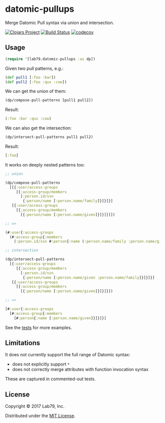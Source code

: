# datomic-pullups

Merge Datomic Pull syntax via union and intersection.

[![Clojars Project](https://img.shields.io/clojars/v/lab79/datomic-pullups.svg)](https://clojars.org/lab79/datomic-pullups)
[![Build Status](https://travis-ci.org/lab-79/datomic-pullups.svg?branch=master)](https://travis-ci.org/lab-79/datomic-pullups)
[![codecov](https://codecov.io/gh/lab-79/datomic-pullups/branch/master/graph/badge.svg)](https://codecov.io/gh/lab-79/datomic-pullups)

## Usage

```clojure
(require '[lab79.datomic-pullups :as dp])
```

Given two pull patterns, e.g.:

```clojure
(def pull1 [:foo :bar])
(def pull2 [:foo :qux :cow])
```

We can get the union of them:

```clojure
(dp/compose-pull-patterns [pull1 pull2])
```

Result:

```clojure
(:foo :bar :qux :cow)
```

We can also get the intersection:

```clojure
(dp/intersect-pull-patterns pull1 pull2)
```

Result:

```clojure
[:foo]
```

It works on deeply nested patterns too:

```clojure
;; union

(dp/compose-pull-patterns
  [[{:user/access-groups
     [{:access-group/members
       [:person.id/ssn
        {:person/name [:person.name/family]}]}]}]
   [{:user/access-groups
     [{:access-group/members
       [{:person/name [:person.name/given]}]}]}]])

;; =>

(#:user{:access-groups
  (#:access-group{:members
    (:person.id/ssn #:person{:name (:person.name/family :person.name/given)})})})

;; intersection

(dp/intersect-pull-patterns
  [{:user/access-groups
     [{:access-group/members
       [:person.id/ssn
        {:person/name [:person.name/given :person.name/family]}]}]}]
   [{:user/access-groups
     [{:access-group/members
       [{:person/name [:person.name/given]}]}]}])

;; =>

[#:user{:access-groups
  [#:access-group{:members
    [#:person{:name [:person.name/given]}]}]}]
```

See the [tests](test/lab79/datomic_pullups_test.clj) for more examples.

## Limitations

It does not currently support the full range of Datomic syntax:

- does not explicitly support `*`
- does not correctly merge attributes with function invocation syntax

These are captured in commented-out tests.

## License

Copyright © 2017 Lab79, Inc.

Distributed under the [MIT License](LICENSE).
